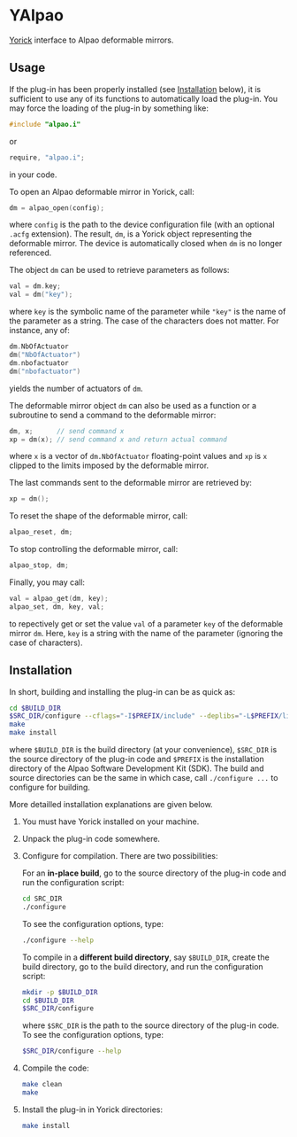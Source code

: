 # YAlpao

[Yorick](http://yorick.github.com/) interface to Alpao deformable mirrors.


## Usage

If the plug-in has been properly installed (see [Installation](#installation)
below), it is sufficient to use any of its functions to automatically load the
plug-in.  You may force the loading of the plug-in by something like:

```cpp
#include "alpao.i"
```

or

```cpp
require, "alpao.i";
```

in your code.

To open an Alpao deformable mirror in Yorick, call:

```cpp
dm = alpao_open(config);
```

where `config` is the path to the device configuration file (with an optional
`.acfg` extension).  The result, `dm`, is a Yorick object representing the
deformable mirror.  The device is automatically closed when `dm` is no longer
referenced.

The object `dm` can be used to retrieve parameters as follows:

```cpp
val = dm.key;
val = dm("key");
```

where `key` is the symbolic name of the parameter while `"key"` is the name of
the parameter as a string.  The case of the characters does not matter.  For
instance, any of:

```cpp
dm.NbOfActuator
dm("NbOfActuator")
dm.nbofactuator
dm("nbofactuator")
```

yields the number of actuators of `dm`.

The deformable mirror object `dm` can also be used as a function or a
subroutine to send a command to the deformable mirror:

```cpp
dm, x;      // send command x
xp = dm(x); // send command x and return actual command
```

where `x` is a vector of `dm.NbOfActuator` floating-point values and `xp` is
`x` clipped to the limits imposed by the deformable mirror.

The last commands sent to the deformable mirror are retrieved by:

```cpp
xp = dm();
```

To reset the shape of the deformable mirror, call:

```cpp
alpao_reset, dm;
```

To stop controlling the deformable mirror, call:

```cpp
alpao_stop, dm;
```

Finally, you may call:

```cpp
val = alpao_get(dm, key);
alpao_set, dm, key, val;
```

to repectively get or set the value `val` of a parameter `key` of the
deformable mirror `dm`.  Here, `key` is a string with the name of the parameter
(ignoring the case of characters).


## Installation

In short, building and installing the plug-in can be as quick as:

```sh
cd $BUILD_DIR
$SRC_DIR/configure --cflags="-I$PREFIX/include" --deplibs="-L$PREFIX/lib64 -lasdk"
make
make install
```

where `$BUILD_DIR` is the build directory (at your convenience), `$SRC_DIR` is
the source directory of the plug-in code and `$PREFIX` is the installation
directory of the Alpao Software Development Kit (SDK).  The build and source
directories can be the same in which case, call `./configure ...` to configure
for building.

More detailled installation explanations are given below.

1. You must have Yorick installed on your machine.

2. Unpack the plug-in code somewhere.

3. Configure for compilation.  There are two possibilities:

   For an **in-place build**, go to the source directory of the plug-in code
   and run the configuration script:
   ```sh
   cd SRC_DIR
   ./configure
   ```
   To see the configuration options, type:
   ```sh
   ./configure --help
   ```

   To compile in a **different build directory**, say `$BUILD_DIR`, create the
   build directory, go to the build directory, and run the configuration
   script:
   ```sh
   mkdir -p $BUILD_DIR
   cd $BUILD_DIR
   $SRC_DIR/configure
   ```
   where `$SRC_DIR` is the path to the source directory of the plug-in code.
   To see the configuration options, type:
   ```sh
   $SRC_DIR/configure --help
   ```

4. Compile the code:
   ```sh
   make clean
   make
   ```

5. Install the plug-in in Yorick directories:
   ```sh
   make install
   ```
